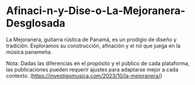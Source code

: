 # Afinaci-n-y-Dise-o-La-Mejoranera-Desglosada
La Mejoranera, guitarra rústica de Panamá, es un prodigio de diseño y tradición. Exploramos su construcción, afinación y el rol que juega en la música panameña.

Nota: Dadas las diferencias en el propósito y el público de cada plataforma, las publicaciones pueden requerir ajustes para adaptarse mejor a cada contexto.
(https://investigomusica.com/2023/10/la-mejoranera/)

